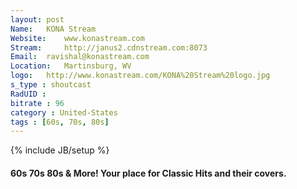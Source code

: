 ```yaml
---
layout: post
Name: 	KONA Stream
Website: 	www.konastream.com
Stream: 	http://janus2.cdnstream.com:8073
Email: 	ravishal@konastream.com
Location: 	Martinsburg, WV
logo: 	http://www.konastream.com/KONA%20Stream%20logo.jpg
s_type : shoutcast
RadUID : 
bitrate : 96
category : United-States
tags : [60s, 70s, 80s]
---
```

{% include JB/setup %}

#### 60s 70s 80s & More! Your place for Classic Hits and their covers.